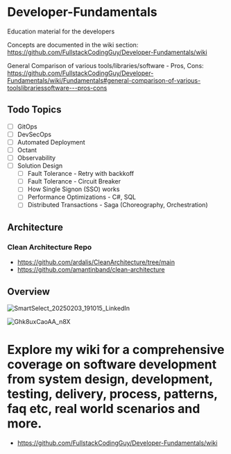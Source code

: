 # Developer-Fundamentals
Education material for the developers


Concepts are documented in the wiki section: https://github.com/FullstackCodingGuy/Developer-Fundamentals/wiki


General Comparison of various tools/libraries/software - Pros, Cons: https://github.com/FullstackCodingGuy/Developer-Fundamentals/wiki/Fundamentals#general-comparison-of-various-toolslibrariessoftware---pros-cons


## Todo Topics

- [ ] GitOps
- [ ] DevSecOps
- [ ] Automated Deployment
- [ ] Octant
- [ ] Observability
- [ ] Solution Design
  - [ ] Fault Tolerance - Retry with backkoff
  - [ ] Fault Tolerance - Circuit Breaker
  - [ ] How Single Signon (SSO) works
  - [ ] Performance Optimizations - C#, SQL
  - [ ] Distributed Transactions - Saga (Choreography, Orchestration)

## Architecture

### Clean Architecture Repo 
- https://github.com/ardalis/CleanArchitecture/tree/main
- https://github.com/amantinband/clean-architecture

## Overview

![SmartSelect_20250203_191015_LinkedIn](https://github.com/user-attachments/assets/eaa21775-0ef0-4555-af6a-54a6162281a9)


![Ghk8uxCaoAA_n8X](https://github.com/user-attachments/assets/9015fc1b-1259-42bb-8e55-cadd69675dca)


# Explore my wiki for a comprehensive coverage on software development from system design, development, testing, delivery, process, patterns, faq etc, real world scenarios and more. 

- https://github.com/FullstackCodingGuy/Developer-Fundamentals/wiki
